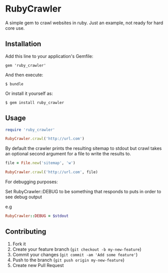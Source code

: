 # RubyCrawler

A simple gem to crawl websites in ruby.  Just an example, not ready for hard core use.

## Installation

Add this line to your application's Gemfile:

    gem 'ruby_crawler'

And then execute:

    $ bundle

Or install it yourself as:

    $ gem install ruby_crawler

## Usage

```ruby
require 'ruby_crawler'

RubyCrawler.crawl('http://url.com')
```

By default the crawler prints the resulting sitemap to stdout but
crawl takes an optional second argument for a file to write the
results to.

```ruby
file = File.new('sitemap', 'w')

RubyCrawler.crawl('http://url.com', file)
```

For debugging purposes:

Set RubyCrawler::DEBUG to be something that responds to puts in
order to see debug output

e.g
```ruby
RubyCrawler::DEBUG = $stdout
```

## Contributing

1. Fork it
2. Create your feature branch (`git checkout -b my-new-feature`)
3. Commit your changes (`git commit -am 'Add some feature'`)
4. Push to the branch (`git push origin my-new-feature`)
5. Create new Pull Request
